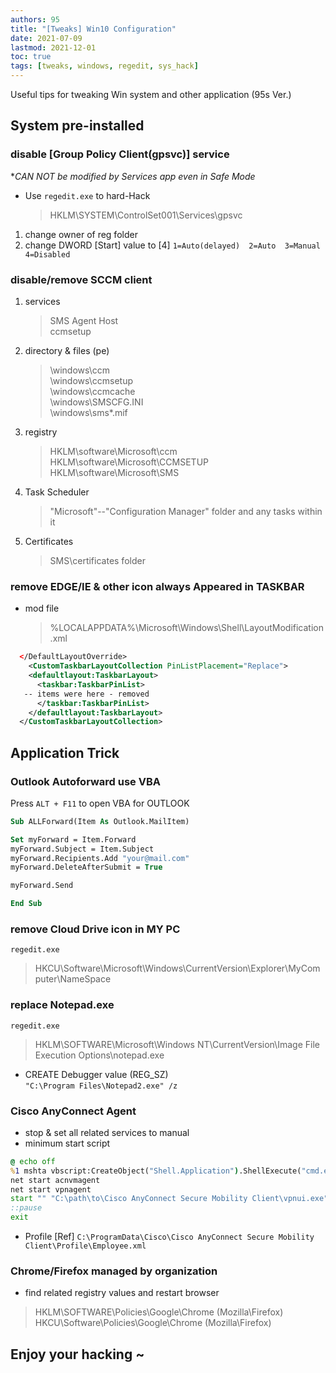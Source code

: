 ```yaml
---
authors: 95
title: "[Tweaks] Win10 Configuration"
date: 2021-07-09
lastmod: 2021-12-01
toc: true
tags: [tweaks, windows, regedit, sys_hack]
---
```


Useful tips for tweaking Win system and other application (95s Ver.)
<!--more-->

## System pre-installed

### disable [Group Policy Client(gpsvc)] service

**CAN NOT be modified by Services app even in Safe Mode*  
- Use `regedit.exe` to hard-Hack  
    > HKLM\SYSTEM\ControlSet001\Services\gpsvc  

1. change owner of reg folder  
2. change DWORD [Start] value to [4]  `1=Auto(delayed)  2=Auto  3=Manual  4=Disabled`



### disable/remove SCCM client

1. services  
    > SMS Agent Host  
    > ccmsetup
2. directory & files (pe)  
    > \windows\ccm  
    > \windows\ccmsetup  
    > \windows\ccmcache  
    > \windows\SMSCFG.INI  
    > \windows\sms*.mif  

8. registry  
    > HKLM\software\Microsoft\ccm
    > HKLM\software\Microsoft\CCMSETUP
    > HKLM\software\Microsoft\SMS

13. Task Scheduler  
    > "Microsoft"--"Configuration Manager" folder and any tasks within it  

14. Certificates  
    > SMS\certificates folder

### remove EDGE/IE & other icon always Appeared in TASKBAR 

- mod file  
    > %LOCALAPPDATA%\Microsoft\Windows\Shell\LayoutModification.xml  
```xml
  </DefaultLayoutOverride>
    <CustomTaskbarLayoutCollection PinListPlacement="Replace">
    <defaultlayout:TaskbarLayout>
      <taskbar:TaskbarPinList>
   -- items were here - removed
      </taskbar:TaskbarPinList>
    </defaultlayout:TaskbarLayout>
  </CustomTaskbarLayoutCollection>
```

## Application Trick

### Outlook Autoforward use VBA

Press `ALT + F11` to open VBA for OUTLOOK

```vb
Sub ALLForward(Item As Outlook.MailItem)

Set myForward = Item.Forward
myForward.Subject = Item.Subject
myForward.Recipients.Add "your@mail.com"
myForward.DeleteAfterSubmit = True

myForward.Send

End Sub
```

### remove Cloud Drive icon in MY PC

`regedit.exe`

> HKCU\Software\Microsoft\Windows\CurrentVersion\Explorer\MyComputer\NameSpace

### replace Notepad.exe

`regedit.exe`

> HKLM\SOFTWARE\Microsoft\Windows NT\CurrentVersion\Image File Execution Options\notepad.exe

- CREATE Debugger value (REG_SZ)  
    `"C:\Program Files\Notepad2.exe" /z`

### Cisco AnyConnect Agent
- stop & set all related services to manual  
- minimum start script  
```bat
@ echo off
%1 mshta vbscript:CreateObject("Shell.Application").ShellExecute("cmd.exe","/c "^&chr(34)^&"%~0"^&chr(34)^&" ::","%cd%","runas",1)(window.close)&&exit
net start acnvmagent
net start vpnagent
start "" "C:\path\to\Cisco AnyConnect Secure Mobility Client\vpnui.exe"
::pause
exit
```
- Profile [Ref]
    `C:\ProgramData\Cisco\Cisco AnyConnect Secure Mobility Client\Profile\Employee.xml `

### Chrome/Firefox managed by organization
- find related registry values and restart browser  

> HKLM\SOFTWARE\Policies\Google\Chrome (Mozilla\Firefox)
> HKCU\Software\Policies\Google\Chrome (Mozilla\Firefox)


## Enjoy your hacking ~
